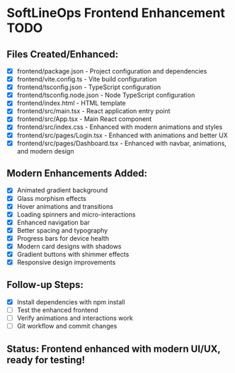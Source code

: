 # SoftLineOps Frontend Enhancement TODO

## Files Created/Enhanced:
- [x] frontend/package.json - Project configuration and dependencies
- [x] frontend/vite.config.ts - Vite build configuration
- [x] frontend/tsconfig.json - TypeScript configuration
- [x] frontend/tsconfig.node.json - Node TypeScript configuration
- [x] frontend/index.html - HTML template
- [x] frontend/src/main.tsx - React application entry point
- [x] frontend/src/App.tsx - Main React component
- [x] frontend/src/index.css - Enhanced with modern animations and styles
- [x] frontend/src/pages/Login.tsx - Enhanced with animations and better UX
- [x] frontend/src/pages/Dashboard.tsx - Enhanced with navbar, animations, and modern design

## Modern Enhancements Added:
- [x] Animated gradient background
- [x] Glass morphism effects
- [x] Hover animations and transitions
- [x] Loading spinners and micro-interactions
- [x] Enhanced navigation bar
- [x] Better spacing and typography
- [x] Progress bars for device health
- [x] Modern card designs with shadows
- [x] Gradient buttons with shimmer effects
- [x] Responsive design improvements

## Follow-up Steps:
- [x] Install dependencies with npm install
- [ ] Test the enhanced frontend
- [ ] Verify animations and interactions work
- [ ] Git workflow and commit changes

## Status: Frontend enhanced with modern UI/UX, ready for testing!
